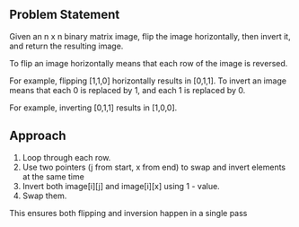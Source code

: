## Problem Statement
Given an n x n binary matrix image, flip the image horizontally, then invert it, and return the resulting image.

To flip an image horizontally means that each row of the image is reversed.

For example, flipping [1,1,0] horizontally results in [0,1,1].
To invert an image means that each 0 is replaced by 1, and each 1 is replaced by 0.

For example, inverting [0,1,1] results in [1,0,0].

## Approach

1. Loop through each row.
2. Use two pointers (j from start, x from end) to swap and invert elements at the same time
3. Invert both image[i][j] and image[i][x] using 1 - value.
4. Swap them.

This ensures both flipping and inversion happen in a single pass
